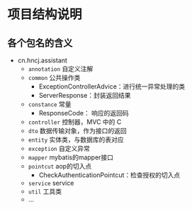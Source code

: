 # 项目结构说明

## 各个包名的含义

- cn.hncj.assistant
  - `annotation` 自定义注解
  - `common` 公共操作类
    - ExceptionControllerAdvice：进行统一异常处理的类
    - ServerResponse：封装返回结果
  - `constance` 常量
    - ResponseCode： 响应的返回码
  - `controller` 控制器，MVC 中的 C
  - `dto` 数据传输对象，作为接口的返回
  - `entity` 实体类，与数据库的表对应
  - `exception` 自定义异常
  - `mapper` mybatis的mapper接口
  - `pointcut` aop的切入点
    - CheckAuthenticationPointcut：检查授权的切入点
  - `service` service
  - `util` 工具类
  - ...